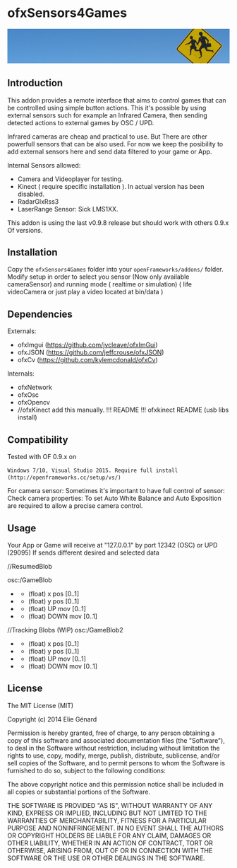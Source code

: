 ofxSensors4Games
============

![ofxSensors4Games](header.png)

Introduction
------------

This addon provides a remote interface that aims to control games that can be controlled using simple button actions. 
This it's possible by using external sensors such for example an Infrared Camera, then sending detected actions to external games by OSC / UPD.

Infrared cameras are cheap and practical to use. But There are other powerfull sensors that can be also used. 
For now we keep the posibility to add external sensors here and send data filtered to your game or App.  

Internal Sensors allowed: 
* Camera and Videoplayer for testing.
* Kinect ( require specific installation ). In actual version has been disabled.
* RadarGlxRss3 
* LaserRange Sensor: Sick LMS1XX. 


This addon is using the last v0.9.8 release but should work with others 0.9.x Of versions.


Installation
------------

Copy the `ofxSensors4Games` folder into your `openFrameworks/addons/` folder.  Modify setup in order to select you sensor (Now only available cameraSensor) and running mode ( realtime or simulation) ( life videoCamera or just play a video located at bin/data )

	
Dependencies
------------
Externals:
* ofxImgui (https://github.com/jvcleave/ofxImGui)
* ofxJSON (https://github.com/jeffcrouse/ofxJSON)
* ofxCv (https://github.com/kylemcdonald/ofxCv)
    
 
Internals:
* ofxNetwork
* ofxOsc
* ofxOpencv
* //ofxKinect add this manually. !!! README  !!! ofxkinect README (usb libs install) 


Compatibility
------------

Tested with OF 0.9.x on

    Windows 7/10, Visual Studio 2015. Require full install (http://openframeworks.cc/setup/vs/)


For camera sensor: 
 Sometimes it's important to have full control of sensor: Check camera properties: To set Auto White Balance and Auto Exposition are required to allow a precise camera control.


Usage 
-----
Your App or Game will receive at "127.0.0.1" by port 12342 (OSC) or UPD (29095)
If sends different desired and selected data

//ResumedBlob

osc:/GameBlob
*	- (float) x pos 	[0..1]
*	- (float) y pos 	[0..1]
*	- (float) UP mov 	[0..1]
*	- (float) DOWN mov	[0..1]


//Tracking Blobs (WIP)
osc:/GameBlob2
*	- (float) x pos 	[0..1]
*	- (float) y pos 	[0..1]
*	- (float) UP mov 	[0..1]
*	- (float) DOWN mov	[0..1]


License
-------
The MIT License (MIT)

Copyright (c) 2014 Elie Génard

Permission is hereby granted, free of charge, to any person obtaining a copy
of this software and associated documentation files (the "Software"), to deal
in the Software without restriction, including without limitation the rights
to use, copy, modify, merge, publish, distribute, sublicense, and/or sell
copies of the Software, and to permit persons to whom the Software is
furnished to do so, subject to the following conditions:

The above copyright notice and this permission notice shall be included in all
copies or substantial portions of the Software.

THE SOFTWARE IS PROVIDED "AS IS", WITHOUT WARRANTY OF ANY KIND, EXPRESS OR
IMPLIED, INCLUDING BUT NOT LIMITED TO THE WARRANTIES OF MERCHANTABILITY,
FITNESS FOR A PARTICULAR PURPOSE AND NONINFRINGEMENT. IN NO EVENT SHALL THE
AUTHORS OR COPYRIGHT HOLDERS BE LIABLE FOR ANY CLAIM, DAMAGES OR OTHER
LIABILITY, WHETHER IN AN ACTION OF CONTRACT, TORT OR OTHERWISE, ARISING FROM,
OUT OF OR IN CONNECTION WITH THE SOFTWARE OR THE USE OR OTHER DEALINGS IN THE
SOFTWARE.